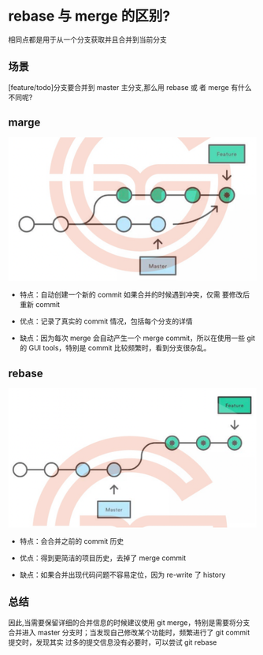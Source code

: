 # rebase 与 merge 的区别?

相同点都是用于从一个分支获取并且合并到当前分支

## 场景

[feature/todo]分支要合并到 master 主分支,那么用 rebase 或 者 merge 有什么不同呢?

## marge

![Alt text](a.png)

- 特点：自动创建一个新的 commit 如果合并的时候遇到冲突，仅需 要修改后重新 commit

- 优点：记录了真实的 commit 情况，包括每个分支的详情

- 缺点：因为每次 merge 会自动产生一个 merge commit，所以在使用一些 git 的 GUI tools，特别是 commit 比较频繁时，看到分支很杂乱。

## rebase

![Alt text](b.png)

- 特点：会合并之前的 commit 历史

- 优点：得到更简洁的项目历史，去掉了 merge commit

- 缺点：如果合并出现代码问题不容易定位，因为 re-write 了 history

## 总结

因此,当需要保留详细的合并信息的时候建议使用 git merge，特别是需要将分支合并进入 master 分支时；当发现自己修改某个功能时，频繁进行了 git commit 提交时，发现其实 过多的提交信息没有必要时，可以尝试 git rebase
